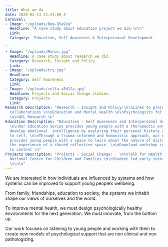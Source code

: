 ```yaml
---
title: What we do
date: 2020-02-13 22:41:00 Z
Carousel:
- Image: "/uploads/Bea-85a92a"
  Headline: "A case study about education project we did.\n\n"
  Link: 
  Category: 'Education, Self Awareness & Interpersonal Development.

'
- Image: "/uploads/Manos.jpg"
  Headline: A case study about research we did.
  Category: Research, Insight and Policy.
  Link: 
- Image: "/uploads/try.jpg"
  Headline: 
  Category: Self Awareness
  Link: 
- Image: "/uploads/selfa-a5d12a.jpg"
  Headline: Projects and Social Change studies.
  Category: Projects
  Link: 
Research Description: "Research - Insight and Policy:\n\nLinks to projects/ blogs/
  collaborations \n\nEducation and Mental Health \n\nPsychologists for Social Change
  \n\nUCL Research \n"
Education Description: "Education - Self Awareness and Interpersonal development:
  \n\nOur Education Series provides young people with a therapeutic environment to
  develop emotional  intelligence by exploring their personal history and relationship
  to self. \n\nThrough a trauma informed and humanistic approach, our education programme
  provides young people with a space to learn about the nature of distress through
  the experience of a shared reflective space. \n\nDownload workshop content - link
  to content \n"
Projects Description: "Projects - Social Change:   \n\nTalk for Health \n\nAnna Freud
  National Centre for Children and Families \n\nStudent led early intervention initiatives
  \n\n\n"
---
```


We are interested in how individuals are influenced by systems and how systems can be improved to support young people’s wellbeing. 

From family, friendships, education to society, the systems we inhabit shape our views of ourselves and the world. 

To improve mental health, we must design psychologically healthy environments for the next generation. We must innovate, from the bottom up. 

Our work focuses on listening to young people and working with them to create new models of psychological support that are non clinical and non pathologizing. 
